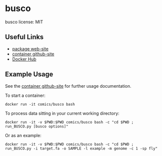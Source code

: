 # busco

busco license: MIT

## Useful Links

 * [package web-site](http://busco.ezlab.org/)
 * [container github-site](https://github.com/c-omics/samtools)
 * [Docker Hub](https://hub.docker.com/u/comics/)

## Example Usage
See the [container github-site](https://github.com/c-omics/) for further usage documentation.

To start a container:

```
docker run -it comics/busco bash
```

To process data sitting in your current working directory:

```
docker run -it -v $PWD:$PWD comics/busco bash -c "cd $PWD ; run_BUSCO.py [busco options]"
```

Or as an example:

```
docker run -it -v $PWD:$PWD comics/busco bash -c "cd $PWD ; run_BUSCO.py -i target.fa -o SAMPLE -l example -m genome -c 1 -sp fly"
```



